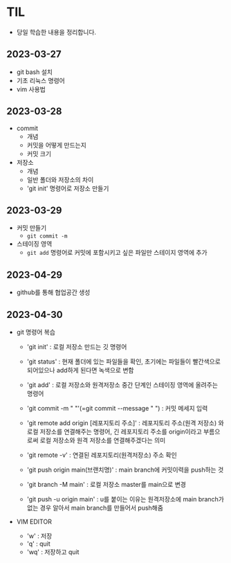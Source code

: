 # TIL
- 당일 학습한 내용을 정리합니다.

## 2023-03-27
- git bash 설치
- 기초 리눅스 명령어
- vim 사용법

## 2023-03-28
- commit
    - 개념
    - 커밋을 어떻게 만드는지
    - 커밋 크기
- 저장소
    - 개념
    - 일반 폴더와 저장소의 차이
    - 'git init' 명령어로 저장소 만들기

## 2023-03-29
- 커밋 만들기
    - `git commit -m`
- 스테이징 영역
    - `git add` 명령어로 커밋에 포함시키고 싶은 파일만 스테이지 영역에 추가

## 2023-04-29
- github를 통해 협업공간 생성

## 2023-04-30
- git 명령어 복습
    - 'git init' : 로컬 저장소 만드는 깃 명령어

    - 'git status' : 현재 폴더에 있는 파일들을 확인, 초기에는 파일들이 빨간색으로 되어있으나 add하게 된다면 녹색으로 변함

    - 'git add' : 로컬 저장소와 원격저장소 중간 단계인 스테이징 영역에 올려주는 명령어

    - 'git commit -m " "'(=git commit --message " ") : 커밋 메세지 입력 

    - 'git remote add origin [레포지토리 주소]' : 레포지토리 주소(원격 저장소)
    와 로컬 저장소를 연결해주는 명령어, 긴 레포지토리 주소를 origin이라고 부름으로써 로컬 저장소와 원격 저장소를 연결해주겠다는 의미

    - 'git remote -v' : 연결된 레포지토리(원격저장소) 주소 확인

    - 'git push origin main(브랜치명)' : main branch에 커밋이력을 push하는 것

    - 'git branch -M main' : 로컬 저장소 master를 main으로 변경

    - 'git push -u origin main' : u를 붙이는 이유는 원격저장소에 main 
    branch가 없는 경우 알아서 main branch를 만들어서 push해줌
    
- VIM EDITOR
    - 'w' : 저장
    - 'q' : quit
    - 'wq' : 저장하고 quit